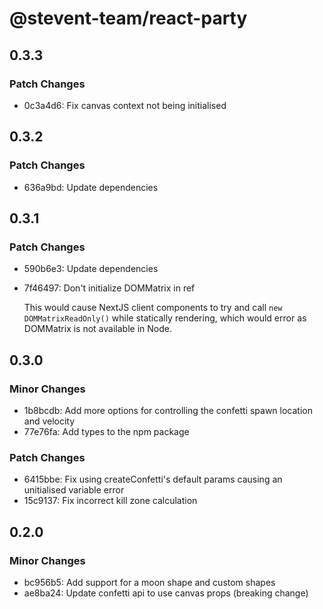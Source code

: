 # @stevent-team/react-party

## 0.3.3

### Patch Changes

- 0c3a4d6: Fix canvas context not being initialised

## 0.3.2

### Patch Changes

- 636a9bd: Update dependencies

## 0.3.1

### Patch Changes

- 590b6e3: Update dependencies
- 7f46497: Don't initialize DOMMatrix in ref

  This would cause NextJS client components to try and call `new DOMMatrixReadOnly()` while statically rendering, which would error as DOMMatrix is not available in Node.

## 0.3.0

### Minor Changes

- 1b8bcdb: Add more options for controlling the confetti spawn location and velocity
- 77e76fa: Add types to the npm package

### Patch Changes

- 6415bbe: Fix using createConfetti's default params causing an unitialised variable error
- 15c9137: Fix incorrect kill zone calculation

## 0.2.0

### Minor Changes

- bc956b5: Add support for a moon shape and custom shapes
- ae8ba24: Update confetti api to use canvas props (breaking change)
